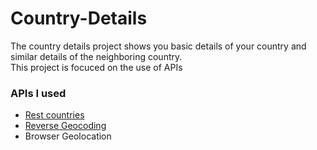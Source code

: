 # Country-Details

The country details project shows you basic details of your country and similar details of the neighboring country.  
This project is focuced on the use of APIs

### APIs I used
* [Rest countries](https://restcountries.com/)
* [Reverse Geocoding](https://geocode.xyz/api)
* Browser Geolocation
